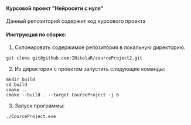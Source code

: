 #### Курсовой проект "Нейросети с нуля"
Данный репозиторий содержит код курсового проекта
#### Инструкция по сборке:
1) Склонировать содержимое репозитория в локальную директорию.
```
git clone git@github.com:INikolaR/courceProject2.git
```
2) Из директории с проектом запустить следующие команды:
```
mkdir build
cd build
cmake ..
cmake --build . --target CourseProject -j 6
```
3) Запуск программы:
```
./CourceProject.exe
```